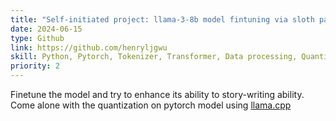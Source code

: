 ```yaml
---
title: "Self-initiated project: llama-3-8b model fintuning via sloth package"
date: 2024-06-15
type: Github
link: https://github.com/henryljgwu
skill: Python, Pytorch, Tokenizer, Transformer, Data processing, Quantization, llama.cpp
priority: 2
---
```


Finetune the model and try to enhance its ability to story-writing ability. Come alone with the quantization on pytorch model using [llama.cpp](https://github.com/ggerganov/llama.cpp)